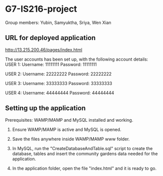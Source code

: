 # G7-IS216-project

Group members: Yubin, Samyuktha, Sriya, Wen Xian


## URL for deployed application
http://13.215.200.46/pages/index.html

The user accounts has been set up, with the following account details:
USER 1:
Username: 11111111
Password: 11111111

USER 2:
Username: 22222222
Password: 22222222

USER 3:
Username: 33333333
Password: 33333333

USER 4:
Username: 44444444
Password: 44444444

## Setting up the application
Prerequisites: WAMP/MAMP and MySQL installed and working.

1. Ensure WAMP/MAMP is active and MySQL is opened.

2. Save the files anywhere inside WAMP/MAMP www folder.

3. In MySQL, run the "CreateDatabaseAndTable.sql" script to create the database, tables and insert the community gardens data needed for the application.

4. In the application folder, open the file "index.html" and it is ready to go.